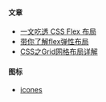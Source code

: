 #### 文章
- [一文吃透 CSS Flex 布局](https://juejin.cn/post/7245898637779157052)
- [带你了解flex弹性布局](https://juejin.cn/post/7363932520953380864)
- [CSS之Grid网格布局详解](https://juejin.cn/post/7311631975470465039)

#### 图标
- [icones](https://icones.js.org/)
